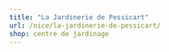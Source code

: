 ```yaml
---
title: "La Jardinerie de Pessicart"
url: /nice/la-jardinerie-de-pessicart/
shop: centre de jardinage
---
```

